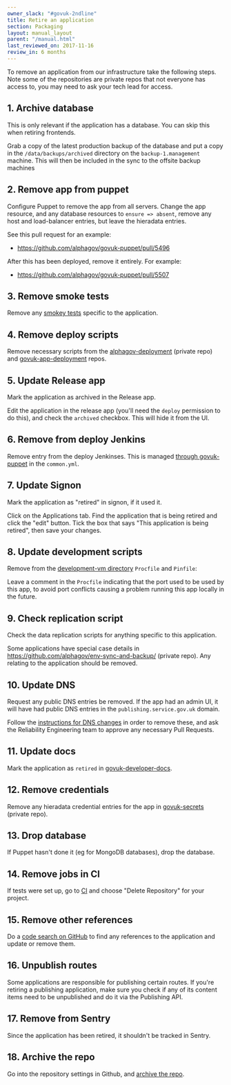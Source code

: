 ```yaml
---
owner_slack: "#govuk-2ndline"
title: Retire an application
section: Packaging
layout: manual_layout
parent: "/manual.html"
last_reviewed_on: 2017-11-16
review_in: 6 months
---
```


To remove an application from our infrastructure take the following
steps. Note some of the repositories are private repos that not everyone has
access to, you may need to ask your tech lead for access.

## 1. Archive database

This is only relevant if the application has a database. You can skip this
when retiring frontends.

Grab a copy of the latest production backup of the database and put a copy in
the `/data/backups/archived` directory on the `backup-1.management` machine.
This will then be included in the sync to the offsite backup machines

## 2. Remove app from puppet

Configure Puppet to remove the app from all servers. Change the app resource,
and any database resources to `ensure => absent`, remove any host and load-balancer entries, but leave the hieradata entries.

See this pull request for an example:

- <https://github.com/alphagov/govuk-puppet/pull/5496>

After this has been deployed, remove it entirely. For example:

- <https://github.com/alphagov/govuk-puppet/pull/5507>

## 3. Remove smoke tests

Remove any [smokey tests][smokey] specific to the application.

[smokey]: https://github.com/alphagov/smokey

## 4. Remove deploy scripts

Remove necessary scripts from the [alphagov-deployment][alphagov-deployment]
(private repo) and [govuk-app-deployment][govuk-app-deployment] repos.

[alphagov-deployment]: https://github.com/alphagov/alphagov-deployment
[govuk-app-deployment]: https://github.com/alphagov/govuk-app-deployment

## 5. Update Release app

Mark the application as archived in the Release app.

Edit the application in the release app (you'll need the `deploy`
permission to do this), and check the `archived` checkbox. This will
hide it from the UI.

## 6. Remove from deploy Jenkins

Remove entry from the deploy Jenkinses. This is managed [through govuk-puppet][common] in the `common.yml`.

[common]: https://github.com/alphagov/govuk-puppet/blob/master/hieradata/common.yaml

## 7. Update Signon

Mark the application as "retired" in signon, if it used it.

Click on the Applications tab. Find the application that is being
retired and click the "edit" button. Tick the box that says "This
application is being retired", then save your changes.

## 8. Update development scripts

Remove from the [development-vm directory][development] `Procfile` and `Pinfile`:

Leave a comment in the `Procfile` indicating that the port used to be
used by this app, to avoid port conflicts causing a problem running
this app locally in the future.

[development]: https://github.com/alphagov/govuk-puppet/tree/master/development-vm

## 9. Check replication script

Check the data replication scripts for anything specific to this application.

Some applications have special case details in
<https://github.com/alphagov/env-sync-and-backup/> (private repo). Any relating
to the application should be removed.

## 10. Update DNS

Request any public DNS entries be removed. If the app had an admin UI, it will
have had public DNS entries in the `publishing.service.gov.uk` domain.

Follow the [instructions for DNS changes][dns-changes] in order to remove these,
and ask the Reliability Engineering team to approve any necessary Pull Requests.

[dns-changes]:
https://docs.publishing.service.gov.uk/manual/dns.html#making-changes-to-publishingservicegovuk

## 11. Update docs

Mark the application as `retired` in [govuk-developer-docs][dev-docs].

[dev-docs]: https://github.com/alphagov/govuk-developer-docs

## 12. Remove credentials

Remove any hieradata credential entries for the app in [govuk-secrets][]
(private repo).

[govuk-secrets]: https://github.com/alphagov/govuk-secrets

## 13. Drop database

If Puppet hasn't done it (eg for MongoDB databases), drop the database.

## 14. Remove jobs in CI

If tests were set up, go to [CI][ci] and choose "Delete Repository" for your project.

[ci]: https://ci.integration.publishing.service.gov.uk/

## 15. Remove other references

Do a [code search on GitHub][search] to find any references to the application
and update or remove them.

[search]: https://github.com/search?q=org%3Aalphagov+panopticon&type=Code

## 16. Unpublish routes

Some applications are responsible for publishing certain routes. If you're
retiring a publishing application, make sure you check if any of its content
items need to be unpublished and do it via the Publishing API.

## 17. Remove from Sentry

Since the application has been retired, it shouldn't be tracked in Sentry.

## 18. Archive the repo

Go into the repository settings in Github, and [archive the repo](https://github.com/blog/2460-archiving-repositories).
